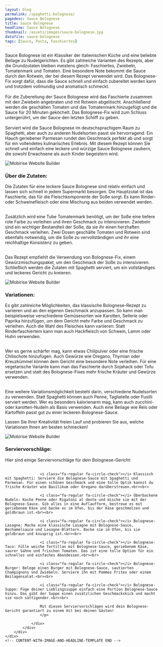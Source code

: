 ```yaml
---
layout: blog
permalink: /spaghetti-bolognese/
pagedesc: Sauce Bolognese
title: Sauce Bolognese
headline: Sauce Bolognese
thumbnail: /assets/images/sauce-bolognese.jpg
datafile: sauce-bolognese
tags: [Sauce, Pasta, Faschiertes]
---
```

<section data-bs-version="5.1" class="content5 cid-tyyJcTFpkx" id="content5-4">
    <!-- CONTENT-TEMPLATE START -->
    <div class="container">
        <div class="row justify-content-center">
            <div class="col-md-12 col-lg-10">
                <p class="mbr-text mbr-fonts-style display-7">
                    Sauce Bolognese ist ein Klassiker der italienischen Küche und eine beliebte Beilage zu Nudelgerichten. Es gibt zahlreiche Varianten des Rezepts, aber die Grundzutaten bleiben meistens gleich: Faschiertes, Zwiebeln,
                    Tomatenmark und Tomaten. Eine besondere Note bekommt die Sauce durch den Rotwein, der bei diesem Rezept verwendet wird. Das Bolognese-Fix sorgt dafür, dass die Sauce schnell und einfach zubereitet werden kann und
                    trotzdem vollmundig und aromatisch schmeckt.<br />
                    <br />
                    Für die Zubereitung der Sauce Bolognese wird das Faschierte zusammen mit den Zwiebeln angebraten und mit Rotwein abgelöscht. Anschließend werden die geschälten Tomaten und das Tomatenmark hinzugefügt und die Sauce für 20
                    Minuten geköchelt. Das Bolognese-Fix wird zum Schluss untergerührt, um der Sauce den letzten Schliff zu geben.<br />
                    <br />
                    Serviert wird die Sauce Bolognese im deutschsprachigem Raum zu Spaghetti, aber auch zu anderen Nudelsorten passt sie hervorragend. Ein Hauch geriebener Parmesan rundet den Geschmack perfekt ab und sorgt für ein
                    vollendetes kulinarisches Erlebnis. Mit diesem Rezept können Sie schnell und einfach eine leckere und würzige Sauce Bolognese zaubern, die sowohl Erwachsene als auch Kinder begeistern wird.
                </p>
            </div>
        </div>
    </div>
    <!-- CONTENT-TEMPLATE END -->
</section>

<section data-bs-version="5.1" class="image1 cid-tyz1VZbAsM" id="image1-a">
    <!-- CONTENT-WITH-IMAGE-AND-HEADLINE-LEFT-TEMPLATE START -->
    <div class="container">
        <div class="row align-items-center">
            <div class="col-12 col-lg-4">
                <div class="image-wrapper">
                    <img data-src="/assets/images/zutaten.png" alt="Mobirise Website Builder" />
                </div>
            </div>
            <div class="col-12 col-lg">
                <div class="text-wrapper">
                    <h3 class="mbr-section-title mbr-fonts-style mb-3 display-5">
                        <strong>Über die Zutaten:</strong>
                    </h3>
                    <p class="mbr-text mbr-fonts-style display-7">
Die Zutaten für eine leckere Sauce Bolognese sind relativ einfach und lassen sich schnell in jedem Supermarkt besorgen. Die Hauptzutat ist das Faschierte, das für die Fleischkomponente der Soße sorgt. Es kann Rinder- oder Schweinefleisch oder eine Mischung aus beiden verwendet werden.<br><br>

Zusätzlich wird eine Tube Tomatenmark benötigt, um der Soße eine tiefere rote Farbe zu verleihen und ihren Geschmack zu intensivieren. Zwiebeln sind ein wichtiger Bestandteil der Soße, da sie ihr einen herzhaften Geschmack verleihen. Zwei Dosen geschälte Tomaten und Rotwein sind ebenfalls notwendig, um die Soße zu vervollständigen und ihr eine reichhaltige Konsistenz zu geben.<br><br>

Das Rezept empfiehlt die Verwendung von Bolognese-Fix, einem Gewürzmischungspaket, um den Geschmack der Soße zu intensivieren. Schließlich werden die Zutaten mit Spaghetti serviert, um ein vollständiges und leckeres Gericht zu kreieren.
                    </p>
                </div>
            </div>
        </div>
    </div>
    <!-- CONTENT-WITH-IMAGE-AND-HEADLINE-LEFT-TEMPLATE END -->
</section>

<section data-bs-version="5.1" class="image1 cid-tyz1VZbAsM" id="image1-a">
    <!-- CONTENT-WITH-IMAGE-AND-HEADLINE-LEFT-TEMPLATE START -->
    <div class="container">
        <div class="row align-items-center">
            <div class="col-12 col-lg-4">
                <div class="image-wrapper">
                    <img data-src="/assets/images/variations.png" alt="Mobirise Website Builder" />
                </div>
            </div>
            <div class="col-12 col-lg">
                <div class="text-wrapper">
                    <h3 class="mbr-section-title mbr-fonts-style mb-3 display-5">
                        <strong>Variationen:</strong>
                    </h3>
                    <p class="mbr-text mbr-fonts-style display-7">
Es gibt zahlreiche Möglichkeiten, das klassische Bolognese-Rezept zu variieren und an den eigenen Geschmack anzupassen. So kann man beispielsweise verschiedene Gemüsesorten wie Karotten, Sellerie oder Paprika hinzufügen, um dem Gericht mehr Farbe und Geschmack zu verleihen. Auch die Wahl des Fleisches kann variieren: Statt Rinderfaschiertem kann man auch Hackfleisch von Schwein, Lamm oder Huhn verwenden.<br><br>

Wer es gerne schärfer mag, kann etwas Chilipulver oder eine frische Chilischote hinzufügen. Auch Gewürze wie Oregano, Thymian oder Kreuzkümmel können dem Gericht eine besondere Note verleihen. Für eine vegetarische Variante kann man das Faschierte durch Sojahack oder Tofu ersetzen und statt des Bolognese-Fixes mehr frische Kräuter und Gewürze verwenden.<br><br>

Eine weitere Variationsmöglichkeit besteht darin, verschiedene Nudelsorten zu verwenden. Statt Spaghetti können auch Penne, Tagliatelle oder Fusilli serviert werden. Wer es besonders kalorienarm mag, kann auch zucchini- oder karotten-Nudeln als Basis verwenden. Auch eine Beilage wie Reis oder Kartoffeln passt gut zu einer leckeren Bolognese-Sauce.

Lassen Sie Ihrer Kreativität freien Lauf und probieren Sie aus, welche Variationen Ihnen am besten schmecken!
                    </p>
                </div>
            </div>
        </div>
    </div>
    <!-- CONTENT-WITH-IMAGE-AND-HEADLINE-LEFT-TEMPLATE END -->
</section>

<section data-bs-version="5.1" class="image1 cid-tyz1VZbAsM" id="image1-a">
    <!-- CONTENT-WITH-IMAGE-AND-HEADLINE-TEMPLATE START -->
    <div class="container">
        <div class="row align-items-center">
            <div class="col-12 col-lg-4">
                <div class="image-wrapper">
                    <img data-src="/assets/images/serving-tips.jpg" alt="Mobirise Website Builder" />
                </div>
            </div>
            <div class="col-12 col-lg">
                <div class="text-wrapper">
                    <h3 class="mbr-section-title mbr-fonts-style mb-3 display-5">
                        <strong>Serviervorschläge:</strong>
                    </h3>
                    <p class="mbr-text mbr-fonts-style display-7">
                    Hier sind einige Serviervorschläge für dein Bolognese-Gericht:<br><br>

                    <i class="fa-regular fa-circle-check"></i> Klassisch mit Spaghetti: Serviere die Bolognese-Sauce mit Spaghetti und Parmesan. Für einen schönen Geschmack und eine tolle Optik kannst du frische Kräuter wie Basilikum oder Oregano darüberstreuen.<br><br>

                    <i class="fa-regular fa-circle-check"></i> Überbackene Nudeln: Koche Penne oder Rigatoni al dente und mische sie mit der Bolognese-Sauce. Gib alles in eine Auflaufform, bestreue es mit geriebenem Käse und backe es im Ofen, bis der Käse geschmolzen und goldbraun ist.<br><br>

                    <i class="fa-regular fa-circle-check"></i> Bolognese-Lasagne: Mache eine klassische Lasagne mit Bolognese-Sauce, Bechamelsauce und Lasagne-Blättern. Backe sie im Ofen, bis sie goldbraun und knusprig ist.<br><br>

                    <i class="fa-regular fa-circle-check"></i> Bolognese-Taco: Fülle weiche Tortillas mit Bolognese-Sauce, geriebenem Käse, saurer Sahne und frischen Tomaten. Das ist eine tolle Option für ein schnelles und einfaches Abendessen.<br><br>

                    <i class="fa-regular fa-circle-check"></i> Bolognese-Burger: Belege einen Burger mit Bolognese-Sauce, sautierten Champignons und Zwiebeln. Serviere ihn mit Pommes Frites oder einem Beilagensalat.<br><br>

                    <i class="fa-regular fa-circle-check"></i> Bolognese-Suppe: Füge deiner Lieblingssuppe einfach eine Portion Bolognese-Sauce hinzu. Das gibt der Suppe einen zusätzlichen Geschmackskick und macht sie noch sättigender.<br><br>

                    Mit diesen Serviervorschlägen wird dein Bolognese-Gericht garantiert zu einem Hit bei deinen Gästen!
                    </p>

                </div>
            </div>
        </div>
    </div>
    <!-- CONTENT-WITH-IMAGE-AND-HEADLINE-TEMPLATE END -->
</section>